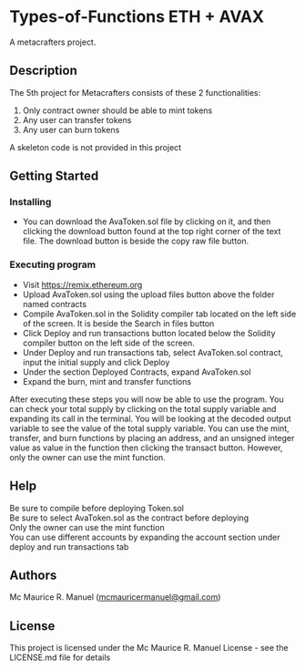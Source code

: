 # Types-of-Functions ETH + AVAX

A metacrafters project.

## Description

The 5th project for Metacrafters consists of these 2 functionalities:
1. Only contract owner should be able to mint tokens
2. Any user can transfer tokens
3. Any user can burn tokens

A skeleton code is not provided in this project

## Getting Started

### Installing

* You can download the AvaToken.sol file by clicking on it, and then clicking the download button found at the top right corner of the text file. The download button is beside the copy raw file button.

### Executing program

* Visit https://remix.ethereum.org
* Upload AvaToken.sol using the upload files button above the folder named contracts
* Compile AvaToken.sol in the Solidity compiler tab located on the left side of the screen. It is beside the Search in files button
* Click Deploy and run transactions button located below the Solidity compiler button on the left side of the screen.
* Under Deploy and run transactions tab, select AvaToken.sol contract, input the initial supply and click Deploy
* Under the section Deployed Contracts, expand AvaToken.sol
* Expand the burn, mint and transfer functions

After executing these steps you will now be able to use the program. You can check your total supply by clicking on the total supply variable and expanding its call in the terminal.
You will be looking at the decoded output variable to see the value of the total supply variable.
You can use the mint, transfer, and burn functions by placing an address, and an unsigned integer value as value in the function then clicking the transact button. However, only the owner can use the mint function.


## Help

Be sure to compile before deploying Token.sol </br>
Be sure to select AvaToken.sol as the contract before deploying </br>
Only the owner can use the mint function </br>
You can use different accounts by expanding the account section under deploy and run transactions tab

## Authors

Mc Maurice R. Manuel (mcmauricermanuel@gmail.com)


## License

This project is licensed under the Mc Maurice R. Manuel License - see the LICENSE.md file for details
